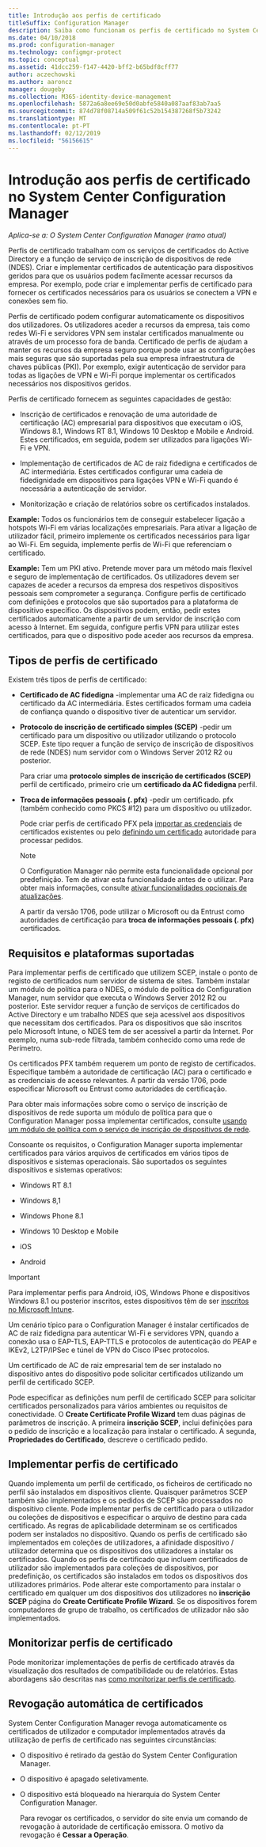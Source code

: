 ```yaml
---
title: Introdução aos perfis de certificado
titleSuffix: Configuration Manager
description: Saiba como funcionam os perfis de certificado no System Center Configuration Manager com os serviços de certificados do Active Directory.
ms.date: 04/10/2018
ms.prod: configuration-manager
ms.technology: configmgr-protect
ms.topic: conceptual
ms.assetid: 41dcc259-f147-4420-bff2-b65bdf8cff77
author: aczechowski
ms.author: aaroncz
manager: dougeby
ms.collection: M365-identity-device-management
ms.openlocfilehash: 5872a6a8ee69e50d0abfe5840a087aaf83ab7aa5
ms.sourcegitcommit: 874d78f08714a509f61c52b154387268f5b73242
ms.translationtype: MT
ms.contentlocale: pt-PT
ms.lasthandoff: 02/12/2019
ms.locfileid: "56156615"
---
```

# <a name="introduction-to-certificate-profiles-in-system-center-configuration-manager"></a>Introdução aos perfis de certificado no System Center Configuration Manager

*Aplica-se a: O System Center Configuration Manager (ramo atual)*


Perfis de certificado trabalham com os serviços de certificados do Active Directory e a função de serviço de inscrição de dispositivos de rede (NDES). Criar e implementar certificados de autenticação para dispositivos geridos para que os usuários podem facilmente acessar recursos da empresa. Por exemplo, pode criar e implementar perfis de certificado para fornecer os certificados necessários para os usuários se conectem a VPN e conexões sem fio.

Perfis de certificado podem configurar automaticamente os dispositivos dos utilizadores. Os utilizadores aceder a recursos da empresa, tais como redes Wi-Fi e servidores VPN sem instalar certificados manualmente ou através de um processo fora de banda. Certificado de perfis de ajudam a manter os recursos da empresa seguro porque pode usar as configurações mais seguras que são suportadas pela sua empresa infraestrutura de chaves públicas (PKI). Por exemplo, exigir autenticação de servidor para todas as ligações de VPN e Wi-Fi porque implementar os certificados necessários nos dispositivos geridos.   

Perfis de certificado fornecem as seguintes capacidades de gestão:  

-   Inscrição de certificados e renovação de uma autoridade de certificação (AC) empresarial para dispositivos que executam o iOS, Windows 8.1, Windows RT 8.1, Windows 10 Desktop e Mobile e Android. Estes certificados, em seguida, podem ser utilizados para ligações Wi-Fi e VPN.  

-   Implementação de certificados de AC de raiz fidedigna e certificados de AC intermediária. Estes certificados configurar uma cadeia de fidedignidade em dispositivos para ligações VPN e Wi-Fi quando é necessária a autenticação de servidor.  

-   Monitorização e criação de relatórios sobre os certificados instalados.  

**Example:** Todos os funcionários tem de conseguir estabelecer ligação a hotspots Wi-Fi em várias localizações empresariais. Para ativar a ligação de utilizador fácil, primeiro implemente os certificados necessários para ligar ao Wi-Fi. Em seguida, implemente perfis de Wi-Fi que referenciam o certificado.  

**Example:** Tem um PKI ativo. Pretende mover para um método mais flexível e seguro de implementação de certificados. Os utilizadores devem ser capazes de aceder a recursos da empresa dos respetivos dispositivos pessoais sem comprometer a segurança. Configure perfis de certificado com definições e protocolos que são suportados para a plataforma de dispositivo específico. Os dispositivos podem, então, pedir estes certificados automaticamente a partir de um servidor de inscrição com acesso à Internet. Em seguida, configure perfis VPN para utilizar estes certificados, para que o dispositivo pode aceder aos recursos da empresa.  



## <a name="types-of-certificate-profiles"></a>Tipos de perfis de certificado  
 Existem três tipos de perfis de certificado:  

-   **Certificado de AC fidedigna** -implementar uma AC de raiz fidedigna ou certificado da AC intermediária. Estes certificados formam uma cadeia de confiança quando o dispositivo tiver de autenticar um servidor.  

-   **Protocolo de inscrição de certificado simples (SCEP)** -pedir um certificado para um dispositivo ou utilizador utilizando o protocolo SCEP. Este tipo requer a função de serviço de inscrição de dispositivos de rede (NDES) num servidor com o Windows Server 2012 R2 ou posterior.

    Para criar uma **protocolo simples de inscrição de certificados (SCEP)** perfil de certificado, primeiro crie um **certificado da AC fidedigna** perfil.

-   **Troca de informações pessoais (. pfx)** -pedir um certificado. pfx (também conhecido como PKCS #12) para um dispositivo ou utilizador.<!--1321368-->  

    Pode criar perfis de certificado PFX pela [importar as credenciais](/sccm/mdm/deploy-use/import-pfx-certificate-profiles) de certificados existentes ou pelo [definindo um certificado](/sccm/mdm/deploy-use/create-pfx-certificate-profiles) autoridade para processar pedidos.

    > [!Note]  
    > O Configuration Manager não permite esta funcionalidade opcional por predefinição. Tem de ativar esta funcionalidade antes de o utilizar. Para obter mais informações, consulte [ativar funcionalidades opcionais de atualizações](/sccm/core/servers/manage/install-in-console-updates#bkmk_options).<!--505213-->  

    A partir da versão 1706, pode utilizar o Microsoft ou da Entrust como autoridades de certificação para **troca de informações pessoais (. pfx)** certificados.


## <a name="requirements-and-supported-platforms"></a>Requisitos e plataformas suportadas  
Para implementar perfis de certificado que utilizem SCEP, instale o ponto de registo de certificados num servidor de sistema de sites. Também instalar um módulo de política para o NDES, o módulo de política do Configuration Manager, num servidor que executa o Windows Server 2012 R2 ou posterior. Este servidor requer a função de serviços de certificados do Active Directory e um trabalho NDES que seja acessível aos dispositivos que necessitam dos certificados. Para os dispositivos que são inscritos pelo Microsoft Intune, o NDES tem de ser acessível a partir da Internet. Por exemplo, numa sub-rede filtrada, também conhecido como uma rede de Perímetro.  

Os certificados PFX também requerem um ponto de registo de certificados. Especifique também a autoridade de certificação (AC) para o certificado e as credenciais de acesso relevantes. A partir da versão 1706, pode especificar Microsoft ou Entrust como autoridades de certificação.  

Para obter mais informações sobre como o serviço de inscrição de dispositivos de rede suporta um módulo de política para que o Configuration Manager possa implementar certificados, consulte [usando um módulo de política com o serviço de inscrição de dispositivos de rede](http://go.microsoft.com/fwlink/p/?LinkId=328657).  

Consoante os requisitos, o Configuration Manager suporta implementar certificados para vários arquivos de certificados em vários tipos de dispositivos e sistemas operacionais. São suportados os seguintes dispositivos e sistemas operativos:  

-   Windows RT 8.1  

-   Windows 8,1  

-   Windows Phone 8.1  

-   Windows 10 Desktop e Mobile  

-   iOS  

-   Android  

> [!IMPORTANT]  
>  Para implementar perfis para Android, iOS, Windows Phone e dispositivos Windows 8.1 ou posterior inscritos, estes dispositivos têm de ser [inscritos no Microsoft Intune](/intune/device-enrollment).   

Um cenário típico para o Configuration Manager é instalar certificados de AC de raiz fidedigna para autenticar Wi-Fi e servidores VPN, quando a conexão usa o EAP-TLS, EAP-TTLS e protocolos de autenticação do PEAP e IKEv2, L2TP/IPSec e túnel de VPN do Cisco IPsec protocolos.  

Um certificado de AC de raiz empresarial tem de ser instalado no dispositivo antes do dispositivo pode solicitar certificados utilizando um perfil de certificado SCEP.  

Pode especificar as definições num perfil de certificado SCEP para solicitar certificados personalizados para vários ambientes ou requisitos de conectividade. O **Create Certificate Profile Wizard** tem duas páginas de parâmetros de inscrição. A primeira **inscrição SCEP**, inclui definições para o pedido de inscrição e a localização para instalar o certificado. A segunda, **Propriedades do Certificado**, descreve o certificado pedido.  

## <a name="deploying-certificate-profiles"></a>Implementar perfis de certificado  
 Quando implementa um perfil de certificado, os ficheiros de certificado no perfil são instalados em dispositivos cliente. Quaisquer parâmetros SCEP também são implementados e os pedidos de SCEP são processados no dispositivo cliente. Pode implementar perfis de certificado para o utilizador ou coleções de dispositivos e especificar o arquivo de destino para cada certificado. As regras de aplicabilidade determinam se os certificados podem ser instalados no dispositivo. Quando os perfis de certificado são implementados em coleções de utilizadores, a afinidade dispositivo / utilizador determina que os dispositivos dos utilizadores a instalar os certificados. Quando os perfis de certificado que incluem certificados de utilizador são implementados para coleções de dispositivos, por predefinição, os certificados são instalados em todos os dispositivos dos utilizadores primários. Pode alterar este comportamento para instalar o certificado em qualquer um dos dispositivos dos utilizadores no **inscrição SCEP** página do **Create Certificate Profile Wizard**. Se os dispositivos forem computadores de grupo de trabalho, os certificados de utilizador não são implementados.  

## <a name="monitoring-certificate-profiles"></a>Monitorizar perfis de certificado  

Pode monitorizar implementações de perfis de certificado através da visualização dos resultados de compatibilidade ou de relatórios. Estas abordagens são descritas nas [como monitorizar perfis de certificado](/sccm/protect/deploy-use/monitor-certificate-profiles).


## <a name="automatic-revocation-of-certificates"></a>Revogação automática de certificados  
 System Center Configuration Manager revoga automaticamente os certificados de utilizador e computador implementados através da utilização de perfis de certificado nas seguintes circunstâncias:  

- O dispositivo é retirado da gestão do System Center Configuration Manager.  

- O dispositivo é apagado seletivamente.  

- O dispositivo está bloqueado na hierarquia do System Center Configuration Manager.  

  Para revogar os certificados, o servidor do site envia um comando de revogação à autoridade de certificação emissora. O motivo da revogação é **Cessar a Operação**.  
